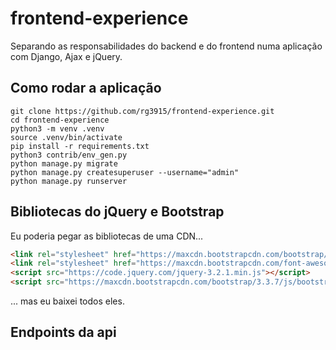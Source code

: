# frontend-experience

Separando as responsabilidades do backend e do frontend numa aplicação com Django, Ajax e jQuery.

## Como rodar a aplicação

```
git clone https://github.com/rg3915/frontend-experience.git
cd frontend-experience
python3 -m venv .venv
source .venv/bin/activate
pip install -r requirements.txt
python3 contrib/env_gen.py
python manage.py migrate
python manage.py createsuperuser --username="admin"
python manage.py runserver
```

## Bibliotecas do jQuery e Bootstrap

Eu poderia pegar as bibliotecas de uma CDN...

```html
<link rel="stylesheet" href="https://maxcdn.bootstrapcdn.com/bootstrap/3.3.7/css/bootstrap.min.css">
<link rel="stylesheet" href="https://maxcdn.bootstrapcdn.com/font-awesome/4.7.0/css/font-awesome.min.css">
<script src="https://code.jquery.com/jquery-3.2.1.min.js"></script>
<script src="https://maxcdn.bootstrapcdn.com/bootstrap/3.3.7/js/bootstrap.min.js"></script>
```

... mas eu baixei todos eles.

## Endpoints da api


